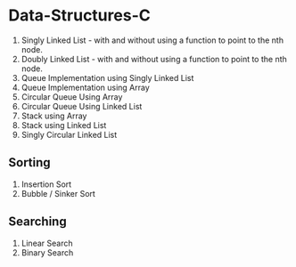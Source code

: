 # Data-Structures-C
1. Singly Linked List - with and without using a function to point to the nth node.
2. Doubly Linked List - with and without using a function to point to the nth node.
3. Queue Implementation using Singly Linked List
4. Queue Implementation using Array
5. Circular Queue Using Array
6. Circular Queue Using Linked List
7. Stack using Array
8. Stack using Linked List
9. Singly Circular Linked List

## Sorting
1. Insertion Sort
2. Bubble / Sinker Sort

## Searching
1. Linear Search
2. Binary Search
